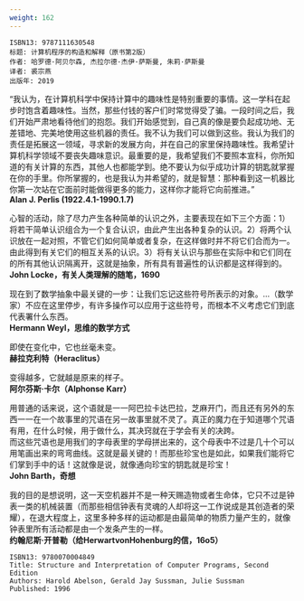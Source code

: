 ```yaml
---
weight: 162
---
```


```
ISBN13: 9787111630548
标题: 计算机程序的构造和解释（原书第2版）
作者: 哈罗德·阿贝尔森, 杰拉尔德·杰伊·萨斯曼, 朱莉·萨斯曼
译者: 裘宗燕
出版年: 2019
```

“我认为，在计算机科学中保持计算中的趣味性是特别重要的事情。这一学科在起步时饱含着趣味性。当然，那些付钱的客户们时常觉得受了骗。一段时间之后，我们开始严肃地看待他们的抱怨。我们开始感觉到，自己真的像是要负起成功地、无差错地、完美地使用这些机器的责任。我不认为我们可以做到这些。我认为我们的责任是拓展这一领域，寻求新的发展方向，并在自己的家里保持趣味性。我希望计算机科学领域不要丧失趣味意识。最重要的是，我希望我们不要照本宣科，你所知道的有关计算的东西，其他人也都能学到。绝不要认为似乎成功计算的钥匙就掌握在你的手里。你所掌握的，也是我认为并希望的，就是智慧：那种看到这一机器比你第一次站在它面前时能做得更多的能力，这样你才能将它向前推进。”  
**Alan J. Perlis (1922.4.1-1990.1.7)**

心智的活动，除了尽力产生各种简单的认识之外，主要表现在如下三个方面：1）将若干简单认识组合为一个复合认识，由此产生出各种复杂的认识。2）将两个认识放在一起对照，不管它们如何简单或者复杂，在这样做时并不将它们合而为一。由此得到有关它们的相互关系的认识。3）将有关认识与那些在实际中和它们同在的所有其他认识隔离开，这就是抽象，所有具有普遍性的认识都是这样得到的。  
**John Locke，有关人类理解的随笔，1690**

现在到了数学抽象中最关键的一步：让我们忘记这些符号所表示的对象。…（数学家）不应在这里停步，有许多操作可以应用于这些符号，而根本不义考虑它们到底代表署什么东西。  
**Hermann Weyl，思维的数学方式**

即使在变化中，它也丝毫未变。  
**赫拉克利特（Heraclitus）**

变得越多，它就越是原来的样子。  
**阿尔芬斯·卡尔（Alphonse Karr）**

用普通的话来说，这个语就是一一阿巴拉卡达巴拉，芝麻开门，而且还有另外的东西一一在一个故事里的咒语在另一故事里就不灵了。真正的魔力在于知道哪个咒语有用，在什么时候，用于做什么，其决窍就在于学会有关的决跨。  
而这些咒语也是用我们的字母表里的学母拼出来的，这个母表中不过是几十个可以用笔画出来的弯弯曲线。这就是最关键的！而那些珍宝也是如此，如果我们能将它们掌到手中的话！这就像是说，就像通向珍宝的钥匙就是珍宝！  
**John Barth，奇想**

我的目的是想说明，这一天空机器并不是一种天赐造物或者生命体，它只不过是钟表一类的机械装置（而那些相信钟表有灵魂的人却将这一工作说成是其创造者的荣耀），在退大程度上，这里多种多样的运动都是由最简单的物质力量产生的，就像钟表里所有活动都是由一个发条产生的一样。  
**约翰尼斯·开普勒（给HerwartvonHohenburg的信，16o5）**

```
ISBN13: 9780070004849
Title: Structure and Interpretation of Computer Programs, Second Edition
Authors: Harold Abelson, Gerald Jay Sussman, Julie Sussman
Published: 1996
```
